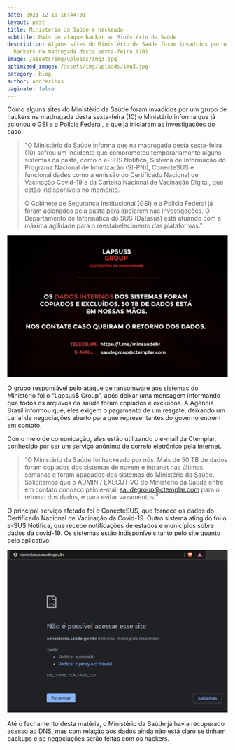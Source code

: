 ```yaml
---
date: 2021-12-10 16:44:01
layout: post
title: Ministério da Saúde é hackeado
subtitle: Mais um ataque hacker ao Ministério da Saúde.
description: Alguns sites do Ministério da Saúde foram invadidos por um grupo de
  hackers na madrugada desta sexta-feira (10).
image: /assets/img/uploads/img3.jpg
optimized_image: /assets/img/uploads/img3.jpg
category: blog
author: andreribas
paginate: false
---
```

Como alguns sites do Ministério da Saúde foram invadidos por um grupo de hackers na madrugada desta sexta-feira (10) o Ministério informa que já acionou o GSI e a Polícia Federal, e que já iniciaram as investigações do caso.

> "O Ministério da Saúde informa que na madrugada desta sexta-feira (10) sofreu um incidente que comprometeu temporariamente alguns sistemas da pasta, como o e-SUS Notifica, Sistema de Informação do Programa Nacional de Imunização (SI-PNI), ConecteSUS e funcionalidades como a emissão do Certificado Nacional de Vacinação Covid-19 e da Carteira Nacional de Vacinação Digital, que estão indisponíveis no momento.
>
> O Gabinete de Segurança Institucional (GSI) e a Polícia Federal já foram acionados pela pasta para apoiarem nas investigações. O Departamento de Informática do SUS (Datasus) está atuando com a máxima agilidade para o reestabelecimento das plataformas."

![Mensagem dos hackers no site](/assets/img/uploads/img2.jpg "Hackers enviaram mensagem pedindo para que entrem em contato com eles")

O grupo responsável pelo ataque de ransomware aos sistemas do Ministério foi o “Lapsus$ Group”, após deixar uma mensagem informando que todos os arquivos da saúde foram copiados e excluídos. A Agência Brasil informou que, eles exigem o pagamento de um resgate, deixando um canal de negociações aberto para que representantes do governo entrem em contato.



Como meio de comunicação, eles estão utilizando o e-mail da Ctemplar, conhecido por ser um serviço anônimo de correio eletrônico pela internet.

> “O Ministério da Saúde foi hackeado por nós. Mais de 50 TB de dados foram copiados dos sistemas de nuvem e intranet nas últimas semanas e foram apagados dos sistemas do Ministério da Saúde. Solicitamos que o ADMIN / EXECUTIVO do Ministério da Saúde entre em contato conosco pelo e-mail saudegroup@ctemplar.com para o retorno dos dados, e para evitar vazamentos.”

O principal serviço afetado foi o ConecteSUS, que fornece os dados do Certificado Nacional de Vacinação da Covid-19. Outro sistema atingido foi o e-SUS Notifica, que recebe notificações de estados e municípios sobre dados da covid-19.
Os sistemas estão indisponíveis tanto pelo site quanto pelo aplicativo.

![Site ConectaSus da Sáude indisponível](/assets/img/uploads/img.jpg "Site ConectaSus da Sáude continua indisponível após ataque de grupo hacker")

Até o fechamento desta matéria, o Ministério da Saúde já havia recuperado acesso ao DNS, mas com relação aos dados ainda não está claro se tinham backups e se negociações serão feitas com os hackers.
